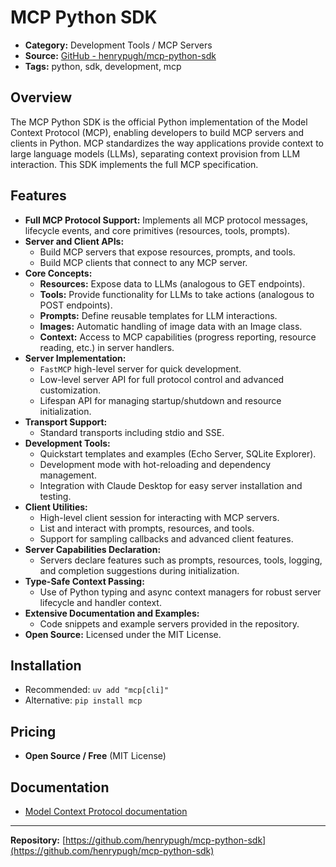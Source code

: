 # MCP Python SDK

- **Category:** Development Tools / MCP Servers
- **Source:** [GitHub - henrypugh/mcp-python-sdk](https://github.com/henrypugh/mcp-python-sdk)
- **Tags:** python, sdk, development, mcp

## Overview
The MCP Python SDK is the official Python implementation of the Model Context Protocol (MCP), enabling developers to build MCP servers and clients in Python. MCP standardizes the way applications provide context to large language models (LLMs), separating context provision from LLM interaction. This SDK implements the full MCP specification.

## Features
- **Full MCP Protocol Support:** Implements all MCP protocol messages, lifecycle events, and core primitives (resources, tools, prompts).
- **Server and Client APIs:**
  - Build MCP servers that expose resources, prompts, and tools.
  - Build MCP clients that connect to any MCP server.
- **Core Concepts:**
  - **Resources:** Expose data to LLMs (analogous to GET endpoints).
  - **Tools:** Provide functionality for LLMs to take actions (analogous to POST endpoints).
  - **Prompts:** Define reusable templates for LLM interactions.
  - **Images:** Automatic handling of image data with an Image class.
  - **Context:** Access to MCP capabilities (progress reporting, resource reading, etc.) in server handlers.
- **Server Implementation:**
  - `FastMCP` high-level server for quick development.
  - Low-level server API for full protocol control and advanced customization.
  - Lifespan API for managing startup/shutdown and resource initialization.
- **Transport Support:**
  - Standard transports including stdio and SSE.
- **Development Tools:**
  - Quickstart templates and examples (Echo Server, SQLite Explorer).
  - Development mode with hot-reloading and dependency management.
  - Integration with Claude Desktop for easy server installation and testing.
- **Client Utilities:**
  - High-level client session for interacting with MCP servers.
  - List and interact with prompts, resources, and tools.
  - Support for sampling callbacks and advanced client features.
- **Server Capabilities Declaration:**
  - Servers declare features such as prompts, resources, tools, logging, and completion suggestions during initialization.
- **Type-Safe Context Passing:**
  - Use of Python typing and async context managers for robust server lifecycle and handler context.
- **Extensive Documentation and Examples:**
  - Code snippets and example servers provided in the repository.
- **Open Source:** Licensed under the MIT License.

## Installation
- Recommended: `uv add "mcp[cli]"`
- Alternative: `pip install mcp`

## Pricing
- **Open Source / Free** (MIT License)

## Documentation
- [Model Context Protocol documentation](https://modelcontextprotocol.io/)

---
**Repository:** [https://github.com/henrypugh/mcp-python-sdk](https://github.com/henrypugh/mcp-python-sdk)